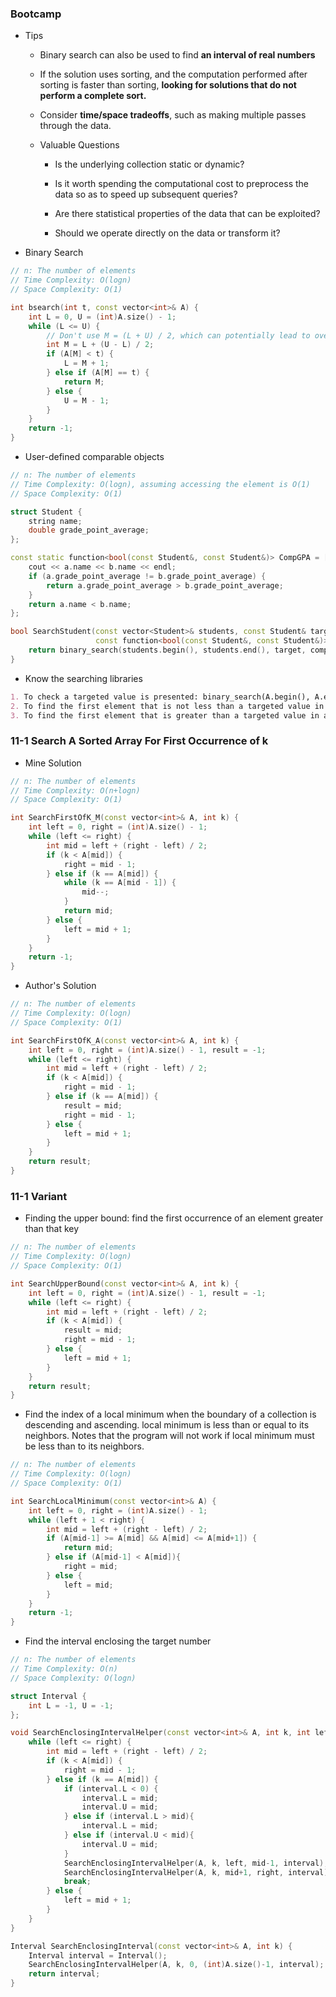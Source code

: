 ### Bootcamp

* Tips

  * Binary search can also be used to find **an interval of real numbers**

  * If the solution uses sorting, and the computation performed after sorting is faster than sorting, **looking for solutions that do not perform a complete sort.**

  * Consider **time/space tradeoffs**, such as making multiple passes through the data.

  * Valuable Questions

    * Is the underlying collection static or dynamic?

    * Is it worth spending the computational cost to preprocess the data so as to speed up subsequent queries?

    * Are there statistical properties of the data that can be exploited?

    * Should we operate directly on the data or transform it?

* Binary Search

```cpp
// n: The number of elements
// Time Complexity: O(logn)
// Space Complexity: O(1)

int bsearch(int t, const vector<int>& A) {
    int L = 0, U = (int)A.size() - 1;
    while (L <= U) {
        // Don't use M = (L + U) / 2, which can potentially lead to overflow
        int M = L + (U - L) / 2;
        if (A[M] < t) {
            L = M + 1;
        } else if (A[M] == t) {
            return M;
        } else {
            U = M - 1;
        }
    }
    return -1;
}
```

* User-defined comparable objects

```cpp
// n: The number of elements
// Time Complexity: O(logn), assuming accessing the element is O(1)
// Space Complexity: O(1)

struct Student {
    string name;
    double grade_point_average;
};

const static function<bool(const Student&, const Student&)> CompGPA = [](const Student& a, const Student& b){
    cout << a.name << b.name << endl;
    if (a.grade_point_average != b.grade_point_average) {
        return a.grade_point_average > b.grade_point_average;
    }
    return a.name < b.name;
};

bool SearchStudent(const vector<Student>& students, const Student& target,
                   const function<bool(const Student&, const Student&)>& comp_GPA) {
    return binary_search(students.begin(), students.end(), target, comp_GPA);
}
```

* Know the searching libraries

```markdown
1. To check a targeted value is presented: binary_search(A.begin(), A.end(), target)
2. To find the first element that is not less than a targeted value in a ascending collection: lower_bound(A.begin(), A.end(), target)
3. To find the first element that is greater than a targeted value in a ascending collection: upper_bound(A.begin(), A.end(), target)
```

### 11-1 Search A Sorted Array For First Occurrence of k

* Mine Solution

```cpp
// n: The number of elements
// Time Complexity: O(n+logn)
// Space Complexity: O(1)

int SearchFirstOfK_M(const vector<int>& A, int k) {
    int left = 0, right = (int)A.size() - 1;
    while (left <= right) {
        int mid = left + (right - left) / 2;
        if (k < A[mid]) {
            right = mid - 1;
        } else if (k == A[mid]) {
            while (k == A[mid - 1]) {
                mid--;
            }
            return mid;
        } else {
            left = mid + 1;
        }
    }
    return -1;
}
```

* Author's Solution

```cpp
// n: The number of elements
// Time Complexity: O(logn)
// Space Complexity: O(1)

int SearchFirstOfK_A(const vector<int>& A, int k) {
    int left = 0, right = (int)A.size() - 1, result = -1;
    while (left <= right) {
        int mid = left + (right - left) / 2;
        if (k < A[mid]) {
            right = mid - 1;
        } else if (k == A[mid]) {
            result = mid;
            right = mid - 1;
        } else {
            left = mid + 1;
        }
    }
    return result;
}
```

### 11-1 Variant

* Finding the upper bound: find the first occurrence of an element greater than that key

```cpp
// n: The number of elements
// Time Complexity: O(logn)
// Space Complexity: O(1)

int SearchUpperBound(const vector<int>& A, int k) {
    int left = 0, right = (int)A.size() - 1, result = -1;
    while (left <= right) {
        int mid = left + (right - left) / 2;
        if (k < A[mid]) {
            result = mid;
            right = mid - 1;
        } else {
            left = mid + 1;
        }
    }
    return result;
}
```

* Find the index of a local minimum when the boundary of a collection is descending and ascending. local minimum is less than or equal to its neighbors. Notes that the program will not work if local minimum must be less than to its neighbors.

```cpp
// n: The number of elements
// Time Complexity: O(logn)
// Space Complexity: O(1)

int SearchLocalMinimum(const vector<int>& A) {
    int left = 0, right = (int)A.size() - 1;
    while (left + 1 < right) {
        int mid = left + (right - left) / 2;
        if (A[mid-1] >= A[mid] && A[mid] <= A[mid+1]) {
            return mid;
        } else if (A[mid-1] < A[mid]){
            right = mid;
        } else {
            left = mid;
        }
    }
    return -1;
}
```

* Find the interval enclosing the target number

```cpp
// n: The number of elements
// Time Complexity: O(n)
// Space Complexity: O(logn)

struct Interval {
    int L = -1, U = -1;
};

void SearchEnclosingIntervalHelper(const vector<int>& A, int k, int left, int right, Interval& interval) {
    while (left <= right) {
        int mid = left + (right - left) / 2;
        if (k < A[mid]) {
            right = mid - 1;
        } else if (k == A[mid]) {
            if (interval.L < 0) {
                interval.L = mid;
                interval.U = mid;
            } else if (interval.L > mid){
                interval.L = mid;
            } else if (interval.U < mid){
                interval.U = mid;
            }
            SearchEnclosingIntervalHelper(A, k, left, mid-1, interval);
            SearchEnclosingIntervalHelper(A, k, mid+1, right, interval);
            break;
        } else {
            left = mid + 1;
        }
    }
}

Interval SearchEnclosingInterval(const vector<int>& A, int k) {
    Interval interval = Interval();
    SearchEnclosingIntervalHelper(A, k, 0, (int)A.size()-1, interval);
    return interval;
}
```




